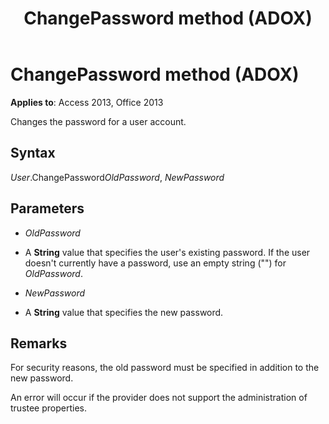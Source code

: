 ﻿---
title: ChangePassword method (ADOX)
TOCTitle: ChangePassword method (ADOX)
ms:assetid: 999826a5-3e6b-b6da-b8f6-d61b9a50ceca
ms:mtpsurl: https://msdn.microsoft.com/library/JJ249690(v=office.15)
ms:contentKeyID: 48546519
ms.date: 09/18/2015
mtps_version: v=office.15
---

# ChangePassword method (ADOX)


**Applies to**: Access 2013, Office 2013



Changes the password for a user account.

## Syntax

*User*.ChangePassword*OldPassword*, *NewPassword*

## Parameters

  - *OldPassword*

  - A **String** value that specifies the user's existing password. If the user doesn't currently have a password, use an empty string ("") for *OldPassword*.

  - *NewPassword*

  - A **String** value that specifies the new password.

## Remarks

For security reasons, the old password must be specified in addition to the new password.

An error will occur if the provider does not support the administration of trustee properties.

